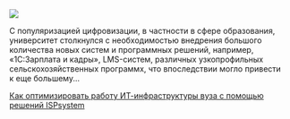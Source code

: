 <!--2025-06-03 12:33:41-->
<div class="yb">
  <div class="rss habr"><img src="https://habrastorage.org/getpro/habr/upload_files/4dd/246/c30/4dd246c301a44026783150dcf4890f75.png" /><p>С&nbsp;популяризацией цифровизации, в&nbsp;частности в&nbsp;сфере образования, университет столкнулся с&nbsp;необходимостью внедрения большого количества новых систем и&nbsp;программных решений, например, «1C:Зарплата и&nbsp;кадры», LMS-систем, различных узкопрофильных сельскохозяйственных программх, что&nbsp;впоследствии могло привести к&nbsp;еще&nbsp;большему... <p class="titl"><a href="https://habr.com/ru/companies/ispsystem/news/915282/?utm_source=habrahabr&utm_medium=rss&utm_campaign=915282">Как оптимизировать работу ИТ-инфраструктуры вуза с помощью решений ISPsystem</a></p></div>
</div>
